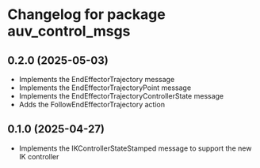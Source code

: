 # Changelog for package auv_control_msgs

## 0.2.0 (2025-05-03)

- Implements the EndEffectorTrajectory message
- Implements the EndEffectorTrajectoryPoint message
- Implements the EndEffectorTrajectoryControllerState message
- Adds the FollowEndEffectorTrajectory action

## 0.1.0 (2025-04-27)

- Implements the IKControllerStateStamped message to support the new IK
controller
